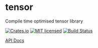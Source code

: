 # tensor

Compile time optimised tensor library

[![Crates.io][crates-badge]][crates-url]
[![MIT licensed][mit-badge]][mit-url]
[![Build Status][pipeline-badge]][pipeline-url]

[crates-badge]: https://img.shields.io/crates/v/tensor-macros.svg
[crates-url]: https://crates.io/crates/tensor-macros
[mit-badge]: https://img.shields.io/crates/l/tensor-macros.svg
[mit-url]: LICENSE
[pipeline-badge]: https://img.shields.io/gitlab/pipeline/oon/tensor-macros.svg?gitlab_url=https%3A%2F%2Flab.elm.sh
[pipeline-url]: https://lab.elm.sh/oon/tensor-macros/pipelines

[API Docs](https://docs.rs/tensor-macros)